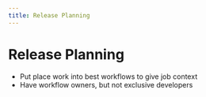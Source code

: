 ```yaml
---
title: Release Planning
---
```


# Release Planning

- Put place work into best workflows to give job context
- Have workflow owners, but not exclusive developers
